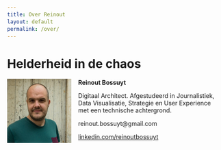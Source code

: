 ```yaml
---
title: Over Reinout
layout: default
permalink: /over/
---
```


<h1>Helderheid in de chaos</h1>



<img src="/assets/img/foto.jpg" style="float: left; width: 150px; margin-right: 1rem;">
<p><strong>Reinout Bossuyt</strong></p>
<p>Digitaal Architect. Afgestudeerd in Journalistiek, Data Visualisatie, Strategie en User Experience met een technische achtergrond.</p>
<p>reinout.bossuyt@gmail.com</p>
<p><a href="https://www.linkedin.com/reinoutbossuyt" target="_blank">linkedin.com/reinoutbossuyt</a></p>


<div style="clear: both"></div>

<a id="contact"></a>
